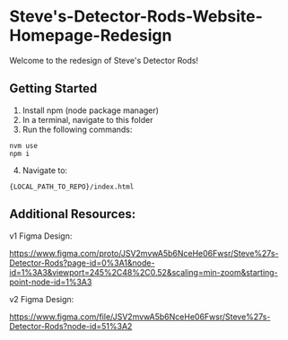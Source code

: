 # Steve's-Detector-Rods-Website-Homepage-Redesign

Welcome to the redesign of Steve's Detector Rods!

## Getting Started

1. Install npm (node package manager)
2. In a terminal, navigate to this folder
3. Run the following commands:

```
nvm use
npm i
```

4. Navigate to:

```
{LOCAL_PATH_TO_REPO}/index.html
```

## Additional Resources:

v1 Figma Design:

https://www.figma.com/proto/JSV2mvwA5b6NceHe06Fwsr/Steve%27s-Detector-Rods?page-id=0%3A1&node-id=1%3A3&viewport=245%2C48%2C0.52&scaling=min-zoom&starting-point-node-id=1%3A3

v2 Figma Design:

https://www.figma.com/file/JSV2mvwA5b6NceHe06Fwsr/Steve%27s-Detector-Rods?node-id=51%3A2
